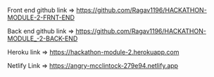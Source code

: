 Front end github link => https://github.com/Ragav1196/HACKATHON-MODULE-2-FRNT-END

Back end github link => https://github.com/Ragav1196/HACKATHON-MODULE_-2-BACK-END

Heroku link => https://hackathon-module-2.herokuapp.com

Netlify Link => https://angry-mcclintock-279e94.netlify.app
